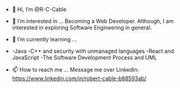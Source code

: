 - 👋 Hi, I’m @R-C-Cable
- 👀 I’m interested in ...
  Becoming a Web Developer. Although, I am interested in exploring Software Engineering in general.
  
- 🌱 I’m currently learning ...
- -Java
  -C++ and security with unmanaged languages
  -React and JavaScript
  -The Software Development Process and UML

- 📫 How to reach me ...
  Message me over LinkedIn:
  https://www.linkedin.com/in/robert-cable-b88593ab/
  
<!---
R-C-Cable/R-C-Cable is a ✨ special ✨ repository because its `README.md` (this file) appears on your GitHub profile.
You can click the Preview link to take a look at your changes.
--->
